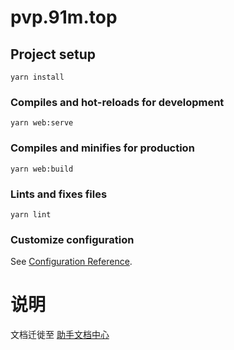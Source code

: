 # pvp.91m.top

## Project setup
```
yarn install
```

### Compiles and hot-reloads for development
```
yarn web:serve
```

### Compiles and minifies for production
```
yarn web:build
```

### Lints and fixes files
```
yarn lint
```

### Customize configuration
See [Configuration Reference](https://cli.vuejs.org/config/).

# 说明

文档迁徙至 [助手文档中心](https://docs.91m.top/%E6%9C%BA%E5%99%A8%E4%BA%BA/%E6%A1%86%E6%9E%B6%E9%83%A8%E7%BD%B2.html)